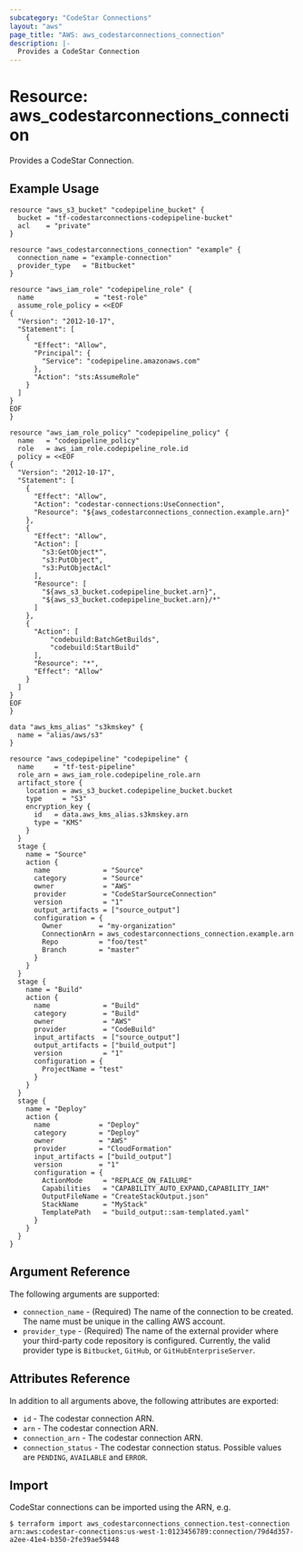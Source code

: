 ```yaml
---
subcategory: "CodeStar Connections"
layout: "aws"
page_title: "AWS: aws_codestarconnections_connection"
description: |-
  Provides a CodeStar Connection
---
```


# Resource: aws_codestarconnections_connection

Provides a CodeStar Connection.

## Example Usage

```hcl
resource "aws_s3_bucket" "codepipeline_bucket" {
  bucket = "tf-codestarconnections-codepipeline-bucket"
  acl    = "private"
}

resource "aws_codestarconnections_connection" "example" {
  connection_name = "example-connection"
  provider_type   = "Bitbucket"
}

resource "aws_iam_role" "codepipeline_role" {
  name               = "test-role"
  assume_role_policy = <<EOF
{
  "Version": "2012-10-17",
  "Statement": [
    {
      "Effect": "Allow",
      "Principal": {
        "Service": "codepipeline.amazonaws.com"
      },
      "Action": "sts:AssumeRole"
    }
  ]
}
EOF
}

resource "aws_iam_role_policy" "codepipeline_policy" {
  name   = "codepipeline_policy"
  role   = aws_iam_role.codepipeline_role.id
  policy = <<EOF
{
  "Version": "2012-10-17",
  "Statement": [
    {
      "Effect": "Allow",
      "Action": "codestar-connections:UseConnection",
      "Resource": "${aws_codestarconnections_connection.example.arn}"
    },
    {
      "Effect": "Allow",
      "Action": [
        "s3:GetObject*",
        "s3:PutObject",
        "s3:PutObjectAcl"
      ],
      "Resource": [
        "${aws_s3_bucket.codepipeline_bucket.arn}",
        "${aws_s3_bucket.codepipeline_bucket.arn}/*"
      ]
    },
    {
      "Action": [
          "codebuild:BatchGetBuilds",
          "codebuild:StartBuild"
      ],
      "Resource": "*",
      "Effect": "Allow"
    }
  ]
}
EOF
}

data "aws_kms_alias" "s3kmskey" {
  name = "alias/aws/s3"
}

resource "aws_codepipeline" "codepipeline" {
  name     = "tf-test-pipeline"
  role_arn = aws_iam_role.codepipeline_role.arn
  artifact_store {
    location = aws_s3_bucket.codepipeline_bucket.bucket
    type     = "S3"
    encryption_key {
      id   = data.aws_kms_alias.s3kmskey.arn
      type = "KMS"
    }
  }
  stage {
    name = "Source"
    action {
      name             = "Source"
      category         = "Source"
      owner            = "AWS"
      provider         = "CodeStarSourceConnection"
      version          = "1"
      output_artifacts = ["source_output"]
      configuration = {
        Owner         = "my-organization"
        ConnectionArn = aws_codestarconnections_connection.example.arn
        Repo          = "foo/test"
        Branch        = "master"
      }
    }
  }
  stage {
    name = "Build"
    action {
      name             = "Build"
      category         = "Build"
      owner            = "AWS"
      provider         = "CodeBuild"
      input_artifacts  = ["source_output"]
      output_artifacts = ["build_output"]
      version          = "1"
      configuration = {
        ProjectName = "test"
      }
    }
  }
  stage {
    name = "Deploy"
    action {
      name            = "Deploy"
      category        = "Deploy"
      owner           = "AWS"
      provider        = "CloudFormation"
      input_artifacts = ["build_output"]
      version         = "1"
      configuration = {
        ActionMode     = "REPLACE_ON_FAILURE"
        Capabilities   = "CAPABILITY_AUTO_EXPAND,CAPABILITY_IAM"
        OutputFileName = "CreateStackOutput.json"
        StackName      = "MyStack"
        TemplatePath   = "build_output::sam-templated.yaml"
      }
    }
  }
}
```

## Argument Reference

The following arguments are supported:

* `connection_name` - (Required) The name of the connection to be created. The name must be unique in the calling AWS account.
* `provider_type` - (Required) The name of the external provider where your third-party code repository is configured. Currently, the valid provider type is `Bitbucket`, `GitHub`, or `GitHubEnterpriseServer`.

## Attributes Reference

In addition to all arguments above, the following attributes are exported:

* `id` - The codestar connection ARN.
* `arn` - The codestar connection ARN.
* `connection_arn` - The codestar connection ARN.
* `connection_status` - The codestar connection status. Possible values are `PENDING`, `AVAILABLE` and `ERROR`.

## Import

CodeStar connections can be imported using the ARN, e.g.

```
$ terraform import aws_codestarconnections_connection.test-connection arn:aws:codestar-connections:us-west-1:0123456789:connection/79d4d357-a2ee-41e4-b350-2fe39ae59448
```
